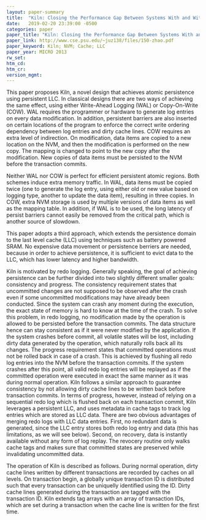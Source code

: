 ```yaml
---
layout: paper-summary
title:  "Kiln: Closing the Performance Gap Between Systems With and Without Persistence Support"
date:   2019-02-20 23:39:00 -0500
categories: paper
paper_title: "Kiln: Closing the Performance Gap Between Systems With and Without Persistence Support"
paper_link: http://www.cse.psu.edu/~juz138/files/150-zhao.pdf
paper_keyword: Kiln; NVM; Cache; LLC
paper_year: MICRO 2013
rw_set: 
htm_cd: 
htm_cr: 
version_mgmt: 
---
```


This paper proposes Kiln, a novel design that achieves atomic persistence using persistent LLC. In classical designs there
are two ways of achieving the same effect, using either Write-Ahead Logging (WAL) or Copy-On-Write (COW). WAL requires the 
programmer or hardware to generate log entries on every data modification. In addition, persistent barriers are also inserted 
on certain locations of the program to enforce the correct write ordering dependency between log entries and dirty cache 
lines. COW requires an extra level of indirection. On modification, data items are copied to a new location on the NVM, 
and then the modification is performed on the new copy. The mapping is changed to point to the new copy after the modification. 
New copies of data items must be persisted to the NVM before the transaction commits.

Neither WAL nor COW is perfect for efficient persistent atomic regions. Both schemes induce extra memory traffic. In WAL,
data items must be copied twice (one to generate the log entry, using either old or new value based on logging type, another 
to update the data item), resulting in three copies. In COW, extra NVM storage is used by multiple versions of data items 
as well as the mapping table. In addition, if WAL is to be used, the long latency of persist barriers cannot easily be removed 
from the critical path, which is another source of slowdown. 

This paper adopts a third approach, which extends the persistence domain to the last level cache (LLC) using techniques such
as battery powered SRAM. No expensive data movement or persistence berriers are needed, because in order to achieve 
persistence, it is sufficient to evict data to the LLC, which has lower latency and higher bandwidth. 

Kiln is motivated by redo logging. Generally speaking, the goal of achieving persistence can be further divided into two 
slightly different smaller goals: consistency and progress. The consistency requirement states that uncommitted changes are 
not supposed to be observed after the crash even if some uncommitted modifications may have already been conducted. Since 
the system can crash any moment during the execution, the exact state of memory is hard to know at the time of the crash. 
To solve this problem, in redo logging, no modification made by the operation is allowed to be persisted before the transaction 
commits. The data structure hence can stay consistent as if it were never modified by the application. If the system crashes 
before commit, all volatile states will be lost, including dirty data generated by the operation, which naturally rolls 
back all its changes. The progress requirement states that committed operations must not be rolled back in case of a crash. 
This is achieved by flushing all redo log entries into the NVM before the transaction commits. If the system crashes after 
this point, all valid redo log entries will be replayed as if the committed operation were executed in exact the same manner 
as it was during normal operation. Kiln follows a similar approach to guarantee consistency by not allowing dirty cache 
lines to be written back before transaction commits. In terms of progress, however, instead of relying on a sequential
redo log which is flushed back on each transaction commit, Kiln leverages a persistent LLC, and uses metadata in cache tags 
to track log entries which are stored as LLC data. There are two obvious advantages of merging redo logs with LLC data entries.
First, no redundant data is generated, since the LLC entry stores both redo log entry and data (this has limitations, as we
will see below). Second, on recovery, data is instantly available without any form of log replay. The revocery routine only
walks cache tags and makes sure that committed states are preserved while invalidating uncommitted data.

The operation of Kiln is described as follows. During normal operation, dirty cache lines written by different transactions
are recorded by caches on all levels. On transaction begin, a globally unique transaction ID is distributed such that
every transaction can be uniquelly identified using the ID. Dirty cache lines generated during the transaction are tagged 
with the transaction ID. Kiln extends tag arrays with an array of transaction IDs, which are set during a transaction when
the cache line is written for the first time. 